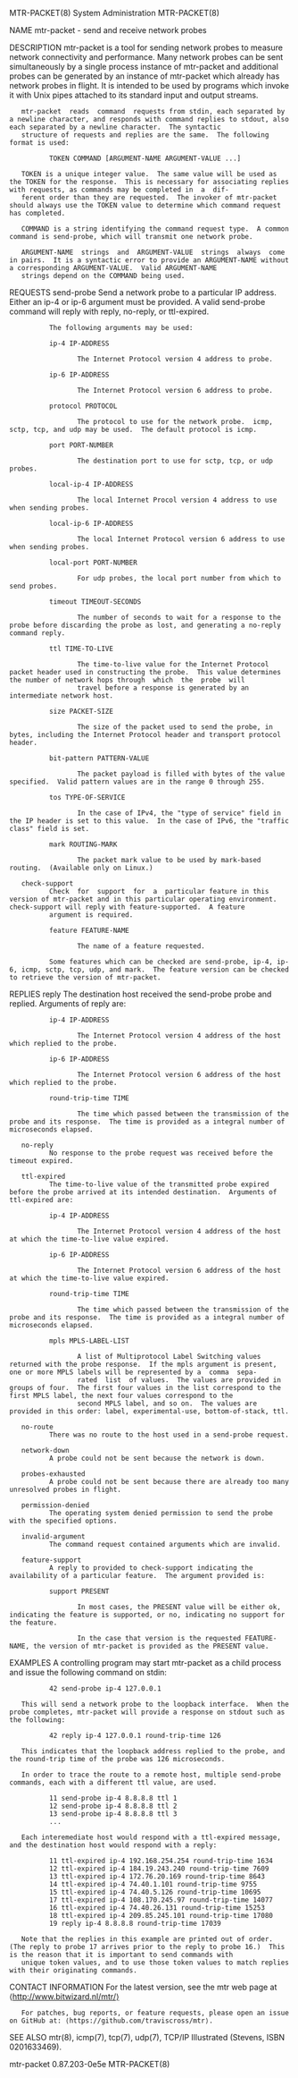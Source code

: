 MTR-PACKET(8)                                                                            System Administration                                                                           MTR-PACKET(8)

NAME
       mtr-packet - send and receive network probes

DESCRIPTION
       mtr-packet is a tool for sending network probes to measure network connectivity and performance.  Many network probes can be sent simultaneously by a single process instance of mtr-packet and
       additional probes can be generated by an instance of mtr-packet which already has network probes in flight.  It is intended to be used by programs which invoke it with Unix pipes attached  to
       its standard input and output streams.

       mtr-packet  reads  command  requests from stdin, each separated by a newline character, and responds with command replies to stdout, also each separated by a newline character.  The syntactic
       structure of requests and replies are the same.  The following format is used:

              TOKEN COMMAND [ARGUMENT-NAME ARGUMENT-VALUE ...]

       TOKEN is a unique integer value.  The same value will be used as the TOKEN for the response.  This is necessary for associating replies with requests, as commands may be completed in  a  dif‐
       ferent order than they are requested.  The invoker of mtr-packet should always use the TOKEN value to determine which command request has completed.

       COMMAND is a string identifying the command request type.  A common command is send-probe, which will transmit one network probe.

       ARGUMENT-NAME  strings  and  ARGUMENT-VALUE  strings  always  come  in pairs.  It is a syntactic error to provide an ARGUMENT-NAME without a corresponding ARGUMENT-VALUE.  Valid ARGUMENT-NAME
       strings depend on the COMMAND being used.

REQUESTS
       send-probe
              Send a network probe to a particular IP address.  Either an ip-4 or ip-6 argument must be provided.  A valid send-probe command will reply with reply, no-reply, or ttl-expired.

              The following arguments may be used:

              ip-4 IP-ADDRESS

                     The Internet Protocol version 4 address to probe.

              ip-6 IP-ADDRESS

                     The Internet Protocol version 6 address to probe.

              protocol PROTOCOL

                     The protocol to use for the network probe.  icmp, sctp, tcp, and udp may be used.  The default protocol is icmp.

              port PORT-NUMBER

                     The destination port to use for sctp, tcp, or udp probes.

              local-ip-4 IP-ADDRESS

                     The local Internet Procol version 4 address to use when sending probes.

              local-ip-6 IP-ADDRESS

                     The local Internet Protocol version 6 address to use when sending probes.

              local-port PORT-NUMBER

                     For udp probes, the local port number from which to send probes.

              timeout TIMEOUT-SECONDS

                     The number of seconds to wait for a response to the probe before discarding the probe as lost, and generating a no-reply command reply.

              ttl TIME-TO-LIVE

                     The time-to-live value for the Internet Protocol packet header used in constructing the probe.  This value determines the number of network hops through  which  the  probe  will
                     travel before a response is generated by an intermediate network host.

              size PACKET-SIZE

                     The size of the packet used to send the probe, in bytes, including the Internet Protocol header and transport protocol header.

              bit-pattern PATTERN-VALUE

                     The packet payload is filled with bytes of the value specified.  Valid pattern values are in the range 0 through 255.

              tos TYPE-OF-SERVICE

                     In the case of IPv4, the "type of service" field in the IP header is set to this value.  In the case of IPv6, the "traffic class" field is set.

              mark ROUTING-MARK

                     The packet mark value to be used by mark-based routing.  (Available only on Linux.)

       check-support
              Check  for  support  for  a  particular feature in this version of mtr-packet and in this particular operating environment.  check-support will reply with feature-supported.  A feature
              argument is required.

              feature FEATURE-NAME

                     The name of a feature requested.

              Some features which can be checked are send-probe, ip-4, ip-6, icmp, sctp, tcp, udp, and mark.  The feature version can be checked to retrieve the version of mtr-packet.

REPLIES
       reply  The destination host received the send-probe probe and replied.  Arguments of reply are:

              ip-4 IP-ADDRESS

                     The Internet Protocol version 4 address of the host which replied to the probe.

              ip-6 IP-ADDRESS

                     The Internet Protocol version 6 address of the host which replied to the probe.

              round-trip-time TIME

                     The time which passed between the transmission of the probe and its response.  The time is provided as a integral number of microseconds elapsed.

       no-reply
              No response to the probe request was received before the timeout expired.

       ttl-expired
              The time-to-live value of the transmitted probe expired before the probe arrived at its intended destination.  Arguments of ttl-expired are:

              ip-4 IP-ADDRESS

                     The Internet Protocol version 4 address of the host at which the time-to-live value expired.

              ip-6 IP-ADDRESS

                     The Internet Protocol version 6 address of the host at which the time-to-live value expired.

              round-trip-time TIME

                     The time which passed between the transmission of the probe and its response.  The time is provided as a integral number of microseconds elapsed.

              mpls MPLS-LABEL-LIST

                     A list of Multiprotocol Label Switching values returned with the probe response.  If the mpls argument is present, one or more MPLS labels will be represented by a  comma  sepa‐
                     rated  list  of values.  The values are provided in groups of four.  The first four values in the list correspond to the first MPLS label, the next four values correspond to the
                     second MPLS label, and so on.  The values are provided in this order: label, experimental-use, bottom-of-stack, ttl.

       no-route
              There was no route to the host used in a send-probe request.

       network-down
              A probe could not be sent because the network is down.

       probes-exhausted
              A probe could not be sent because there are already too many unresolved probes in flight.

       permission-denied
              The operating system denied permission to send the probe with the specified options.

       invalid-argument
              The command request contained arguments which are invalid.

       feature-support
              A reply to provided to check-support indicating the availability of a particular feature.  The argument provided is:

              support PRESENT

                     In most cases, the PRESENT value will be either ok, indicating the feature is supported, or no, indicating no support for the feature.

                     In the case that version is the requested FEATURE-NAME, the version of mtr-packet is provided as the PRESENT value.

EXAMPLES
       A controlling program may start mtr-packet as a child process and issue the following command on stdin:

              42 send-probe ip-4 127.0.0.1

       This will send a network probe to the loopback interface.  When the probe completes, mtr-packet will provide a response on stdout such as the following:

              42 reply ip-4 127.0.0.1 round-trip-time 126

       This indicates that the loopback address replied to the probe, and the round-trip time of the probe was 126 microseconds.

       In order to trace the route to a remote host, multiple send-probe commands, each with a different ttl value, are used.

              11 send-probe ip-4 8.8.8.8 ttl 1
              12 send-probe ip-4 8.8.8.8 ttl 2
              13 send-probe ip-4 8.8.8.8 ttl 3
              ...

       Each interemediate host would respond with a ttl-expired message, and the destination host would respond with a reply:

              11 ttl-expired ip-4 192.168.254.254 round-trip-time 1634
              12 ttl-expired ip-4 184.19.243.240 round-trip-time 7609
              13 ttl-expired ip-4 172.76.20.169 round-trip-time 8643
              14 ttl-expired ip-4 74.40.1.101 round-trip-time 9755
              15 ttl-expired ip-4 74.40.5.126 round-trip-time 10695
              17 ttl-expired ip-4 108.170.245.97 round-trip-time 14077
              16 ttl-expired ip-4 74.40.26.131 round-trip-time 15253
              18 ttl-expired ip-4 209.85.245.101 round-trip-time 17080
              19 reply ip-4 8.8.8.8 round-trip-time 17039

       Note that the replies in this example are printed out of order.  (The reply to probe 17 arrives prior to the reply to probe 16.)  This is the reason that it is important to send commands with
       unique token values, and to use those token values to match replies with their originating commands.

CONTACT INFORMATION
       For the latest version, see the mtr web page at ⟨http://www.bitwizard.nl/mtr/⟩

       For patches, bug reports, or feature requests, please open an issue on GitHub at: ⟨https://github.com/traviscross/mtr⟩.

SEE ALSO
       mtr(8), icmp(7), tcp(7), udp(7), TCP/IP Illustrated (Stevens, ISBN 0201633469).

mtr-packet                                                                                   0.87.203-0e5e                                                                               MTR-PACKET(8)

